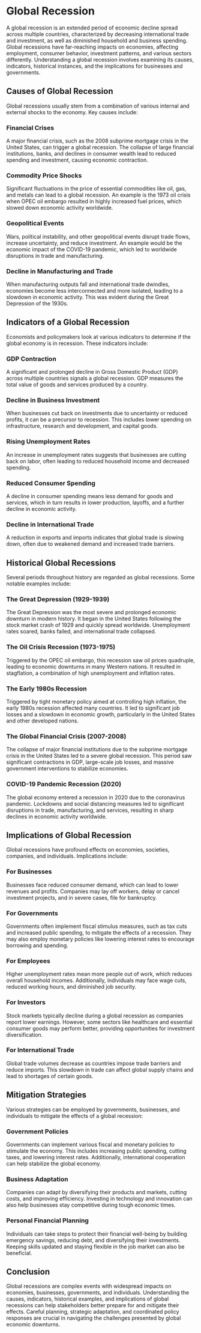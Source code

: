# Global Recession

A global recession is an extended period of economic decline spread across multiple countries, characterized by decreasing international trade and investment, as well as diminished household and business spending. Global recessions have far-reaching impacts on economies, affecting employment, consumer behavior, investment patterns, and various sectors differently. Understanding a global recession involves examining its causes, indicators, historical instances, and the implications for businesses and governments.

## Causes of Global Recession

Global recessions usually stem from a combination of various internal and external shocks to the economy. Key causes include:

### Financial Crises

A major financial crisis, such as the 2008 subprime mortgage crisis in the United States, can trigger a global recession. The collapse of large financial institutions, banks, and declines in consumer wealth lead to reduced spending and investment, causing economic contraction.

### Commodity Price Shocks

Significant fluctuations in the price of essential commodities like oil, gas, and metals can lead to a global recession. An example is the 1973 oil crisis when OPEC oil embargo resulted in highly increased fuel prices, which slowed down economic activity worldwide.

### Geopolitical Events

Wars, political instability, and other geopolitical events disrupt trade flows, increase uncertainty, and reduce investment. An example would be the economic impact of the COVID-19 pandemic, which led to worldwide disruptions in trade and manufacturing.

### Decline in Manufacturing and Trade

When manufacturing outputs fall and international trade dwindles, economies become less interconnected and more isolated, leading to a slowdown in economic activity. This was evident during the Great Depression of the 1930s.

## Indicators of a Global Recession

Economists and policymakers look at various indicators to determine if the global economy is in recession. These indicators include:

### GDP Contraction

A significant and prolonged decline in Gross Domestic Product (GDP) across multiple countries signals a global recession. GDP measures the total value of goods and services produced by a country.

### Decline in Business Investment

When businesses cut back on investments due to uncertainty or reduced profits, it can be a precursor to recession. This includes lower spending on infrastructure, research and development, and capital goods.

### Rising Unemployment Rates

An increase in unemployment rates suggests that businesses are cutting back on labor, often leading to reduced household income and decreased spending.

### Reduced Consumer Spending

A decline in consumer spending means less demand for goods and services, which in turn results in lower production, layoffs, and a further decline in economic activity.

### Decline in International Trade

A reduction in exports and imports indicates that global trade is slowing down, often due to weakened demand and increased trade barriers.

## Historical Global Recessions

Several periods throughout history are regarded as global recessions. Some notable examples include:

### The Great Depression (1929-1939)

The Great Depression was the most severe and prolonged economic downturn in modern history. It began in the United States following the stock market crash of 1929 and quickly spread worldwide. Unemployment rates soared, banks failed, and international trade collapsed.

### The Oil Crisis Recession (1973-1975)

Triggered by the OPEC oil embargo, this recession saw oil prices quadruple, leading to economic downturns in many Western nations. It resulted in stagflation, a combination of high unemployment and inflation rates.

### The Early 1980s Recession

Triggered by tight monetary policy aimed at controlling high inflation, the early 1980s recession affected many countries. It led to significant job losses and a slowdown in economic growth, particularly in the United States and other developed nations.

### The Global Financial Crisis (2007-2008)

The collapse of major financial institutions due to the subprime mortgage crisis in the United States led to a severe global recession. This period saw significant contractions in GDP, large-scale job losses, and massive government interventions to stabilize economies.

### COVID-19 Pandemic Recession (2020)

The global economy entered a recession in 2020 due to the coronavirus pandemic. Lockdowns and social distancing measures led to significant disruptions in trade, manufacturing, and services, resulting in sharp declines in economic activity worldwide.

## Implications of Global Recession

Global recessions have profound effects on economies, societies, companies, and individuals. Implications include:

### For Businesses

Businesses face reduced consumer demand, which can lead to lower revenues and profits. Companies may lay off workers, delay or cancel investment projects, and in severe cases, file for bankruptcy.

### For Governments

Governments often implement fiscal stimulus measures, such as tax cuts and increased public spending, to mitigate the effects of a recession. They may also employ monetary policies like lowering interest rates to encourage borrowing and spending.

### For Employees

Higher unemployment rates mean more people out of work, which reduces overall household incomes. Additionally, individuals may face wage cuts, reduced working hours, and diminished job security.

### For Investors

Stock markets typically decline during a global recession as companies report lower earnings. However, some sectors like healthcare and essential consumer goods may perform better, providing opportunities for investment diversification.

### For International Trade

Global trade volumes decrease as countries impose trade barriers and reduce imports. This slowdown in trade can affect global supply chains and lead to shortages of certain goods.

## Mitigation Strategies

Various strategies can be employed by governments, businesses, and individuals to mitigate the effects of a global recession:

### Government Policies

Governments can implement various fiscal and monetary policies to stimulate the economy. This includes increasing public spending, cutting taxes, and lowering interest rates. Additionally, international cooperation can help stabilize the global economy.

### Business Adaptation

Companies can adapt by diversifying their products and markets, cutting costs, and improving efficiency. Investing in technology and innovation can also help businesses stay competitive during tough economic times.

### Personal Financial Planning

Individuals can take steps to protect their financial well-being by building emergency savings, reducing debt, and diversifying their investments. Keeping skills updated and staying flexible in the job market can also be beneficial.

## Conclusion

Global recessions are complex events with widespread impacts on economies, businesses, governments, and individuals. Understanding the causes, indicators, historical examples, and implications of global recessions can help stakeholders better prepare for and mitigate their effects. Careful planning, strategic adaptation, and coordinated policy responses are crucial in navigating the challenges presented by global economic downturns.